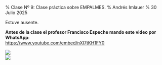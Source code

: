 % Clase Nº 9: Clase práctica sobre EMPALMES. 
% Andrés Imlauer
% 30 Julio 2025

Estuve ausente.    
   
**Antes de la clase el profesor Francisco Espeche mando este video por WhatsApp**:   
https://www.youtube.com/embed/nXI7tKH1FY0   
   
![](https://blogger.googleusercontent.com/img/b/R29vZ2xl/AVvXsEgxmquqAaeChlL26mmo050E8xXJ0eV4Kk1PGKae5AihmLmSSN31Z7qFLPLHQSNoRKbTIrvrAm02sWMS1nvaEw3IiCaPYomNLMhtYR2eVV4X57TdLqx4Rpc_-xq3a0Z2Wjf1wFK7UWT5ONiKWf5UIqbSB9tCbtOhbG_UWfRQ2AZchC_atWGqcLvsXoHID8M/s4160/IMG_20250407_182208364.jpg)   
![](https://blogger.googleusercontent.com/img/a/AVvXsEiAJHc1vMwa9rBQTYh08LyUToa_F7qpbgRNJSjlNX3e7xt6DaNHyDcsLlmCPZkmTSAfHs93o1Dr582Tt8vGTZV6TaaChJFi5IvBCLgLVVKWNvmMa-zfo29fLFEgfWEOhbh9lXtopsEphXV-CofexPyMT6yYE5UIxbUHm6CkqvAa0Vh8DZrETs4BJ2NVbLY)   
   
